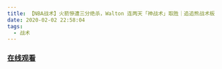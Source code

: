 ```yaml
---
title: 【NBA战术】火箭慘遭三分绝杀，Walton 连两天「神战术」取胜｜追追熊战术板
date: 2020-02-02 22:58:04
tags:
  - 战术
---
```


### <a href="https://www.weibo.com/tv/v/IsjEe9xYY?fid=1034:4467486557405215" target="_blank">在线观看</a>

